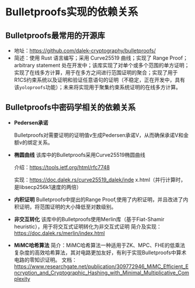 # Bulletproofs实现的依赖关系

## Bulletproofs最常用的开源库

- 地址：https://github.com/dalek-cryptography/bulletproofs/
- 简述：使用 Rust 语言编写；采用 Curve25519 曲线；实现了 Range Proof；arbitrary statement 处在开发中；该库实现了对单个或多个范围的单方证明；实现了在线多方计算，用于在多方之间进行范围证明的聚合；实现了用于R1CS约束系统以及证明和验证任意语句的证明（不稳定，正在开发中，具有该`yoloproofs`功能）；未来将实现用于聚集约束系统证明的在线多方计算。

## Bulletproofs中密码学相关的依赖关系

- **Pedersen承诺**

  Bulletproofs对需要证明的证明值v生成Pedersen承诺V，从而确保承诺V和金额v的绑定关系。


- **椭圆曲线**
  该库中的Bulletproofs采用Curve25519椭圆曲线

  介绍：https://tools.ietf.org/html/rfc7748

  实现：https://doc.dalek.rs/curve25519_dalek/inde x.html（并行计算时，是libsecp256k1速度的两倍）

- **内积证明**
  Bulletproofs中提出的Range Proof,使用了内积证明，并且改进了内积证明，将范围证明的大小降低至对数级别。

- **非交互转化**
  该库中的Bulletproofs使用Merlin库（基于Fiat-Shamir heuristic），用于将交互式证明转化为非交互式证明
  简介及实现：https://doc.dalek.rs/merlin/index.html

- **MiMC哈希算法**
  简介：MiMC哈希算法一种适用于ZK、MPC、FHE的低乘法复杂度的高效哈希算法，其对电路更加友好，有利于实现Bulletproofs中算术电路的零知识证明。
  文档：https://www.researchgate.net/publication/309772946_MiMC_Efficient_Encryption_and_Cryptographic_Hashing_with_Minimal_Multiplicative_Complexity
